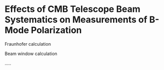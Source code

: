 # Effects of CMB Telescope Beam Systematics on Measurements of B-Mode Polarization

Fraunhofer calculation 

Beam window calculation

..... 
